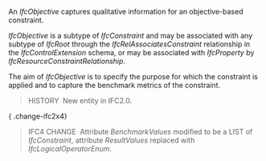 ﻿An _IfcObjective_ captures qualitative information for an objective-based constraint.

_IfcObjective_ is a subtype of _IfcConstraint_ and may be associated with any subtype of _IfcRoot_ through the _IfcRelAssociatesConstraint_ relationship in the _IfcControlExtension_ schema, or may be associated with _IfcProperty_ by _IfcResourceConstraintRelationship_.

The aim of _IfcObjective_ is to specify the purpose for which the constraint is applied and to capture the benchmark metrics of the constraint.

> HISTORY&nbsp; New entity in IFC2.0.

{ .change-ifc2x4}
> IFC4 CHANGE&nbsp; Attribute _BenchmarkValues_ modified to be a LIST of _IfcConstraint_, attribute _ResultValues_ replaced with _IfcLogicalOperatorEnum_.
